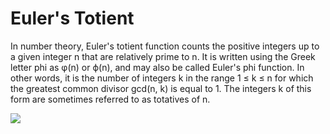 # Euler's Totient

In number theory, Euler's totient function counts the positive integers up to a given integer n that are relatively prime to n. It is written using the Greek letter phi as φ(n) or ϕ(n), and may also be called Euler's phi function. In other words, it is the number of integers k in the range 1 ≤ k ≤ n for which the greatest common divisor gcd(n, k) is equal to 1. The integers k of this form are sometimes referred to as totatives of n.

<img src="https://render.githubusercontent.com/render/math?math=\phi(n)">
